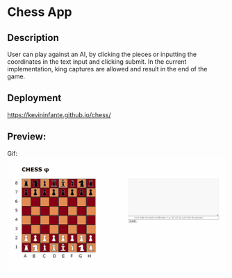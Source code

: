 # Chess App

## Description
  User can play against an AI, by clicking the pieces or inputting the coordinates in the text input and clicking submit. In the current implementation, king captures are allowed and result in the end of the game.

## Deployment
  https://kevininfante.github.io/chess/

## Preview:
Gif:
![app gif](https://github.com/KevinInfante/chess/blob/main/images/chess.gif)
  